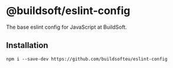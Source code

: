 # @buildsoft/eslint-config

The base eslint config for JavaScript at BuildSoft.

## Installation

```
npm i --save-dev https://github.com/buildsofteu/eslint-config
```
